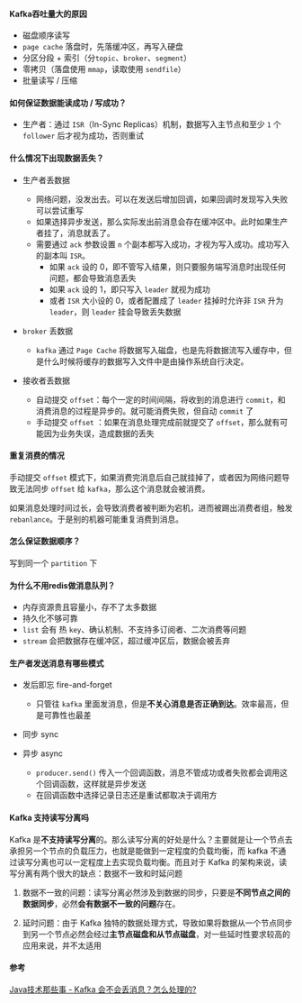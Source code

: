 #### Kafka吞吐量大的原因

- 磁盘顺序读写
- `page cache` 落盘时，先落缓冲区，再写入硬盘
- 分区分段 + 索引（分`topic`、`broker`、`segment`）
- 零拷贝（落盘使用 `mmap`，读取使用 `sendfile`）
- 批量读写 / 压缩





#### 如何保证数据能读成功 / 写成功？

- 生产者：通过 `ISR`（In-Sync Replicas）机制，数据写入主节点和至少 `1` 个 `follower` 后才视为成功，否则重试





#### 什么情况下出现数据丢失？

- 生产者丢数据
  - 网络问题，没发出去。可以在发送后增加回调，如果回调时发现写入失败可以尝试重写
  - 如果选择异步发送，那么实际发出前消息会存在缓冲区中。此时如果生产者挂了，消息就丢了。
  - 需要通过 `ack` 参数设置 `n` 个副本都写入成功，才视为写入成功。成功写入的副本叫 `ISR`。
    - 如果 `ack` 设的 0，即不管写入结果，则只要服务端写消息时出现任何问题，都会导致消息丢失
    - 如果 `ack` 设的 1，即只写入 `leader` 就视为成功
    - 或者 `ISR` 大小设的 0，或者配置成了 `leader` 挂掉时允许非 `ISR` 升为 `leader`，则 `leader` 挂会导致丢失数据

- `broker` 丢数据
  
  - `kafka` 通过 `Page Cache` 将数据写入磁盘，也是先将数据流写入缓存中，但是什么时候将缓存的数据写入文件中是由操作系统自行决定。
- 接收者丢数据

  - 自动提交 `offset`：每个一定的时间间隔，将收到的消息进行 `commit`，和消费消息的过程是异步的。就可能消费失败，但自动 `commit` 了
  - 手动提交 `offset` ：如果在消息处理完成前就提交了 `offset`，那么就有可能因为业务失误，造成数据的丢失





#### 重复消费的情况

手动提交 `offset` 模式下，如果消费完消息后自己就挂掉了，或者因为网络问题导致无法同步 `offset` 给 `kafka`，那么这个消息就会被消费。

如果消息处理时间过长，会导致消费者被判断为宕机，进而被踢出消费者组，触发 `rebanlance`。于是别的机器可能重复消费到消息。





#### 怎么保证数据顺序？

写到同一个 `partition` 下





#### 为什么不用redis做消息队列？

- 内存资源贵且容量小，存不了太多数据
- 持久化不够可靠
- `list` 会有 热 `key`、确认机制、不支持多订阅者、二次消费等问题
- `stream` 会把数据存在缓冲区，超过缓冲区后，数据会被丢弃






#### 生产者发送消息有哪些模式

- 发后即忘 fire-and-forget
  - 只管往 `kafka` 里面发消息，但是**不关心消息是否正确到达**。效率最高，但是可靠性也最差

- 同步 sync

- 异步 async
  - `producer.send()` 传入一个回调函数，消息不管成功或者失败都会调用这个回调函数，这样就是异步发送
  - 在回调函数中选择记录日志还是重试都取决于调用方






#### Kafka 支持读写分离吗

Kafka 是**不支持读写分离**的。那么读写分离的好处是什么？主要就是让一个节点去承担另一个节点的负载压力，也就是能做到一定程度的负载均衡，而 kafka 不通过读写分离也可以一定程度上去实现负载均衡。而且对于 Kafka 的架构来说，读写分离有两个很大的缺点：数据不一致和时延问题

1. 数据不一致的问题：读写分离必然涉及到数据的同步，只要是**不同节点之间的数据同步**，必然**会有数据不一致的问题**存在。

2. 延时问题：由于 Kafka 独特的数据处理方式，导致如果将数据从一个节点同步到另一个节点必然会经过**主节点磁盘和从节点磁盘**，对一些延时性要求较高的应用来说，并不太适用





#### 参考

[Java技术那些事 - Kafka 会不会丢消息？怎么处理的?](https://zhuanlan.zhihu.com/p/307480336)
